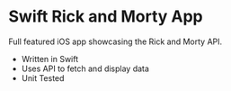 # Swift Rick and Morty App

Full featured iOS app showcasing the Rick and Morty API.

- Written in Swift
- Uses API to fetch and display data
- Unit Tested